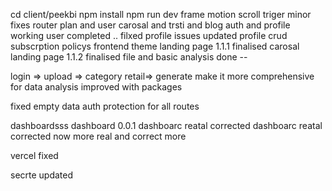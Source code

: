 cd client/peekbi
  npm install
  npm run dev
frame motion
scroll triger
minor fixes
router
plan and user
carosal and trsti and blog 
auth and profile 
working 
user completed ..
filxed profile issues
updated profile crud
subscrption 
policys
frontend theme
landing page 1.1.1 finalised 
carosal
landing page 1.1.2 finalised
file and basic analysis done --
>
login => upload => category retail=> generate
make it more comprehensive for data analysis 
improved with packages
>
fixed empty data 
auth protection for all routes 

dashboardsss
dashboard 0.0.1
dashboarc reatal corrected
dashboarc reatal corrected
now more real and correct 
more

vercel fixed

secrte updated 
